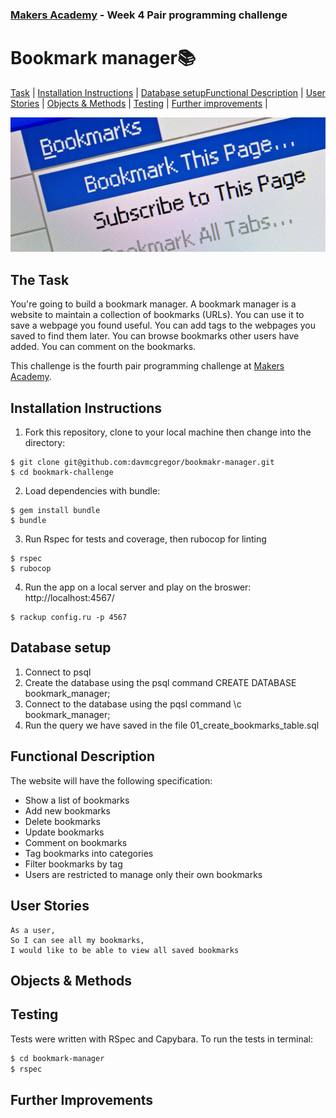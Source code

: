 ### [Makers Academy](http://www.makersacademy.com) - Week 4 Pair programming challenge 

# Bookmark manager📚

[Task](#Task) | [Installation Instructions](#Installation) | [Database setup](#Database)[Functional Description](#Functional_Description) | [User Stories](#User_Stories) | [Objects & Methods](#Methods) | [Testing](#Testing) | [Further improvements](#Further_Improvements) |

![bookmarks](bookmarks.jpg)

## <a name="Task">The Task</a>

You're going to build a bookmark manager. A bookmark manager is a website to maintain a collection of bookmarks (URLs). You can use it to save a webpage you found useful. You can add tags to the webpages you saved to find them later. You can browse bookmarks other users have added. You can comment on the bookmarks.

This challenge is the fourth pair programming challenge at [Makers Academy](https://github.com/makersacademy).

## <a name="Installation">Installation Instructions</a>


1. Fork this repository, clone to your local machine then change into the directory:
```
$ git clone git@github.com:davmcgregor/bookmakr-manager.git
$ cd bookmark-challenge
```
2. Load dependencies with bundle:
```
$ gem install bundle
$ bundle
```
3. Run Rspec for tests and coverage, then rubocop for linting
```
$ rspec
$ rubocop
```
4. Run the app on a local server and play on the broswer: http://localhost:4567/

```Shell
$ rackup config.ru -p 4567
```

## <a name="Database">Database setup</a>

1. Connect to psql
2. Create the database using the psql command CREATE DATABASE bookmark_manager;
3. Connect to the database using the pqsl command \c bookmark_manager;
4. Run the query we have saved in the file 01_create_bookmarks_table.sql

## <a name="Functional_Description">Functional Description</a>

The website will have the following specification:

* Show a list of bookmarks
* Add new bookmarks
* Delete bookmarks
* Update bookmarks
* Comment on bookmarks
* Tag bookmarks into categories
* Filter bookmarks by tag
* Users are restricted to manage only their own bookmarks

## <a name="User_Stories">User Stories</a>

```
As a user,
So I can see all my bookmarks,
I would like to be able to view all saved bookmarks
```

## <a name="Methods">Objects & Methods</a>

## <a name="Testing">Testing</a>

Tests were written with RSpec and Capybara. To run the tests in terminal: 

```bash
$ cd bookmark-manager
$ rspec
```

## <a name="Further_Improvements">Further Improvements</a>
